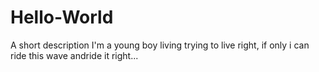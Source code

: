 # Hello-World
A short description
I'm a young boy living trying to live right, if only i can ride this wave andride it right...
